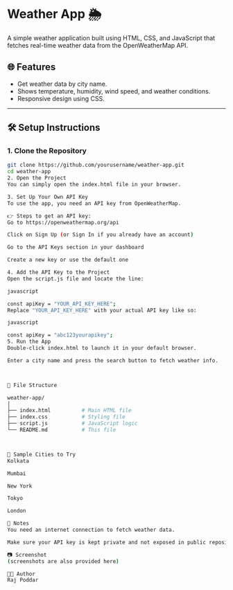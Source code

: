 # Weather App 🌦️

A simple weather application built using HTML, CSS, and JavaScript that fetches real-time weather data from the OpenWeatherMap API.

## 🌐 Features

- Get weather data by city name.
- Shows temperature, humidity, wind speed, and weather conditions.
- Responsive design using CSS.

---

## 🛠️ Setup Instructions

### 1. Clone the Repository

```bash
git clone https://github.com/yourusername/weather-app.git
cd weather-app
2. Open the Project
You can simply open the index.html file in your browser.

3. Set Up Your Own API Key
To use the app, you need an API key from OpenWeatherMap.

👉 Steps to get an API key:
Go to https://openweathermap.org/api

Click on Sign Up (or Sign In if you already have an account)

Go to the API Keys section in your dashboard

Create a new key or use the default one

4. Add the API Key to the Project
Open the script.js file and locate the line:

javascript

const apiKey = "YOUR_API_KEY_HERE";
Replace "YOUR_API_KEY_HERE" with your actual API key like so:

javascript

const apiKey = "abc123yourapikey";
5. Run the App
Double-click index.html to launch it in your default browser.

Enter a city name and press the search button to fetch weather info.



📁 File Structure

weather-app/
│
├── index.html          # Main HTML file
├── index.css           # Styling file
├── script.js           # JavaScript logic
└── README.md           # This file



🧪 Sample Cities to Try
Kolkata

Mumbai

New York

Tokyo

London

📌 Notes
You need an internet connection to fetch weather data.

Make sure your API key is kept private and not exposed in public repositories.

📷 Screenshot
(screenshots are also provided here)

👨‍💻 Author
Raj Poddar